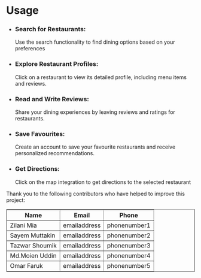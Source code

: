 <!DOCTYPE html>
<html lang="en">
<body>
<h1>Usage</h1>
<ul>
    <li><h3>Search for Restaurants:</h3>
        <p>Use the search functionality to find dining options
            based on your preferences</p></li>
    <li><h3>Explore Restaurant Profiles:</h3>
        <p>Click on a restaurant to view its detailed profile,
            including menu items and reviews.</p></li>
    <li><h3>Read and Write Reviews:</h3>
        <p>Share your dining experiences by leaving reviews
            and ratings for restaurants.</p></li>
    <li><h3>Save Favourites:</h3>
        <p>Create an account to save your favourite restaurants and
            receive personalized recommendations.</p></li>
    <li><h3>Get Directions:</h3>
        <p>Click on the map integration to get directions to the selected
            restaurant</p></li>
</ul>
<p>Thank you to the following contributors who have helped to improve this project:</p>
<table border="1">
    <tr>
        <th>Name</th>
        <th>Email</th>
        <th>Phone</th>
    </tr>
    <tr>
        <td>Zilani Mia</td>
        <td>emailaddress</td>
        <td>phonenumber1</td>
    </tr>
    <tr>
        <td>Sayem Muttakin</td>
        <td>emailaddress</td>
        <td>phonenumber2</td>
    </tr>
    <tr>
        <td>Tazwar Shoumik</td>
        <td>emailaddress</td>
        <td>phonenumber3</td>
    </tr>
    <tr>
        <td>Md.Moien Uddin</td>
        <td>emailaddress</td>
        <td>phonenumber4</td>
    </tr>
    <tr>
        <td>Omar Faruk</td>
        <td>emailaddress</td>
        <td>phonenumber5</td>
    </tr>
</table>
</body>
</html>
